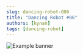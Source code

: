 ```yaml
---
slug: dancing-robot-086
title: "Dancing Robot #86"
authors: [kynan]
tags: [dancing-robot]
---
```


![Example banner](/img/stories/dancing-robot/086.png)
